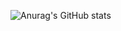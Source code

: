 ![Anurag's GitHub stats](https://github-readme-stats.vercel.app/api?username=joon-11&show_icons=true&theme=radical)
